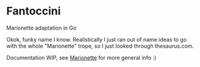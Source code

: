 # Fantoccini
Marionette adaptation in Go

Okok, funky name I know. Realistically I just ran out of name ideas to go with the whole "Marionette" trope, so I just looked through thesaurus.com.

Documentation WIP, see [Marionette](https://github.com/MoonriseSunset/Marionette) for more general info :)